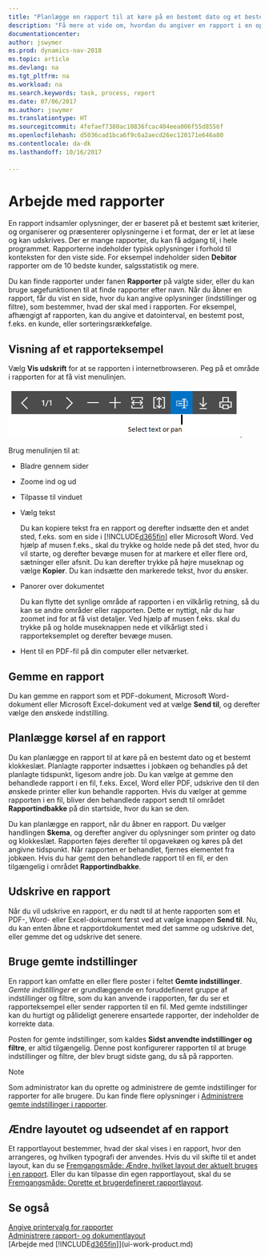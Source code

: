 ```yaml
---
title: "Planlægge en rapport til at køre på en bestemt dato og et bestemt klokkeslæt"
description: "Få mere at vide om, hvordan du angiver en rapport i en opgavekø og planlægger, at den skal afvikles på en bestemt dato og tidspunkt."
documentationcenter: 
author: jswymer
ms.prod: dynamics-nav-2018
ms.topic: article
ms.devlang: na
ms.tgt_pltfrm: na
ms.workload: na
ms.search.keywords: task, process, report
ms.date: 07/06/2017
ms.author: jswymer
ms.translationtype: HT
ms.sourcegitcommit: 4fefaef7380ac10836fcac404eea006f55d8556f
ms.openlocfilehash: d5036cad1bca6f9c6a2aecd26ec120171e646a80
ms.contentlocale: da-dk
ms.lasthandoff: 10/16/2017

---
```

# <a name="working-with-reports"></a>Arbejde med rapporter
En rapport indsamler oplysninger, der er baseret på et bestemt sæt kriterier, og organiserer og præsenterer oplysningerne i et format, der er let at læse og kan udskrives. Der er mange rapporter, du kan få adgang til, i hele programmet. Rapporterne indeholder typisk oplysninger i forhold til konteksten for den viste side. For eksempel indeholder siden **Debitor** rapporter om de 10 bedste kunder, salgsstatistik og mere.

Du kan finde rapporter under fanen **Rapporter** på valgte sider, eller du kan bruge søgefunktionen til at finde rapporter efter navn. Når du åbner en rapport, får du vist en side, hvor du kan angive oplysninger (indstillinger og filtre), som bestemmer, hvad der skal med i rapporten. For eksempel, afhængigt af rapporten, kan du angive et datointerval, en bestemt post, f.eks. en kunde, eller sorteringsrækkefølge.

## <a name="previewing-a-report"></a>Visning af et rapporteksempel
Vælg **Vis udskrift** for at se rapporten i internetbrowseren. Peg på et område i rapporten for at få vist menulinjen.  

![Værktøjslinje til visning af rapporteksempel](media/report_viewer.png "Værktøjslinje til visning af rapporteksempel").

Brug menulinjen til at:

-   Bladre gennem sider
-   Zoome ind og ud
-   Tilpasse til vinduet
-   Vælg tekst

    Du kan kopiere tekst fra en rapport og derefter indsætte den et andet sted, f.eks. som en side i [!INCLUDE[d365fin](includes/d365fin_md.md)] eller Microsoft Word.  Ved hjælp af musen f.eks., skal du trykke og holde nede på det sted, hvor du vil starte, og derefter bevæge musen for at markere et eller flere ord, sætninger eller afsnit. Du kan derefter trykke på højre museknap og vælge **Kopier**. Du kan indsætte den markerede tekst, hvor du ønsker.
-   Panorer over dokumentet

    Du kan flytte det synlige område af rapporten i en vilkårlig retning, så du kan se andre områder eller rapporten. Dette er nyttigt, når du har zoomet ind for at få vist detaljer.  Ved hjælp af musen f.eks. skal du trykke på og holde museknappen nede et vilkårligt sted i rapporteksemplet og derefter bevæge musen.

-   Hent til en PDF-fil på din computer eller netværket.


## <a name="saving-a-report"></a>Gemme en rapport
Du kan gemme en rapport som et PDF-dokument, Microsoft Word-dokument eller Microsoft Excel-dokument ved at vælge **Send til**, og derefter vælge den ønskede indstilling. 

## <a name="ScheduleReport"></a> Planlægge kørsel af en rapport
Du kan planlægge en rapport til at køre på en bestemt dato og et bestemt klokkeslæt. Planlagte rapporter indsættes i jobkøen og behandles på det planlagte tidspunkt, ligesom andre job. Du kan vælge at gemme den behandlede rapport i en fil, f.eks. Excel, Word eller PDF, udskrive den til den ønskede printer eller kun behandle rapporten. Hvis du vælger at gemme rapporten i en fil, bliver den behandlede rapport sendt til området **Rapportindbakke** på din startside, hvor du kan se den.

Du kan planlægge en rapport, når du åbner en rapport. Du vælger handlingen **Skema**, og derefter angiver du oplysninger som printer og dato og klokkeslæt. Rapporten føjes derefter til opgavekøen og køres på det angivne tidspunkt. Når rapporten er behandlet, fjernes elementet fra jobkøen. Hvis du har gemt den behandlede rapport til en fil, er den tilgængelig i området **Rapportindbakke**.

## <a name="PrintReport"></a>Udskrive en rapport
Når du vil udskrive en rapport, er du nødt til at hente rapporten som et PDF-, Word- eller Excel-dokument først ved at vælge knappen **Send til**. Nu, du kan enten åbne et rapportdokumentet med det samme og udskrive det, eller gemme det og udskrive det senere.

## <a name="using-saved-settings"></a>Bruge gemte indstillinger
En rapport kan omfatte en eller flere poster i feltet **Gemte indstillinger**. *Gemte indstillinger* er grundlæggende en foruddefineret gruppe af indstillinger og filtre, som du kan anvende i rapporten, før du ser et rapporteksempel eller sender rapporten til en fil. Med gemte indstillinger kan du hurtigt og pålideligt generere ensartede rapporter, der indeholder de korrekte data.

Posten for gemte indstillinger, som kaldes **Sidst anvendte indstillinger og filtre**, er altid tilgængelig. Denne post konfigurerer rapporten til at bruge indstillinger og filtre, der blev brugt sidste gang, du så på rapporten.

>[!NOTE]
>Som administrator kan du oprette og administrere de gemte indstillinger for rapporter for alle brugere. Du kan finde flere oplysninger i [Administrere gemte indstillinger i rapporter](reports-saving-reusing-settings.md).

## <a name="changing-the-layout-and-look-of-a-report"></a>Ændre layoutet og udseendet af en rapport
Et rapportlayout bestemmer, hvad der skal vises i en rapport, hvor den arrangeres, og hvilken typografi der anvendes. Hvis du vil skifte til et andet layout, kan du se [Fremgangsmåde: Ændre, hvilket layout der aktuelt bruges i en rapport](ui-how-change-layout-currently-used-report.md). Eller du kan tilpasse din egen rapportlayout, skal du se [Fremgangsmåde: Oprette et brugerdefineret rapportlayout](ui-how-create-custom-report-layout.md).

## <a name="see-also"></a>Se også
[Angive printervalg for rapporter](ui-specify-printer-selection-reports.md)  
[Administrere rapport- og dokumentlayout](ui-manage-report-layouts.md)  
[Arbejde med [!INCLUDE[d365fin](includes/d365fin_md.md)]](ui-work-product.md)

